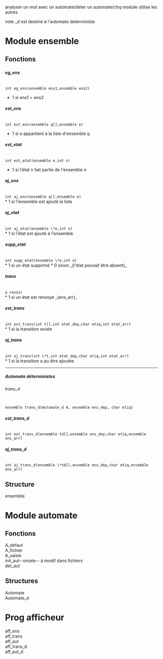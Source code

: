 <!-- ZANGafn-->

analyser un mot avec un automate/deter un automate/chq module utilise les autres  

note \_d est destiné à l'automate deterministe

# Module ensemble
## Fonctions
###
##### eg_ens
<code>
int eg_ens(ensemble ens1,ensemble ens2)
</code>

* 1 si ens1 = ens2  

##### est_ens

<code>
int est_ens(ensemble q[],ensemble e)
</code>

* 1 si e appartient à la liste d'ensemble q

##### est_etat
<code>
int est_etat(ensemble e,int n)
</code>

* 1 si l'état n fait partie de l'ensemble e

##### aj_ens
<code>
int aj_ens(ensemble q[],ensemble e)
</code>   
* 1 si l'ensemble est ajouté la liste


##### aj_etat
<code>
int aj_etat(ensemble \*e,int n)
</code>  
* 1 si l'état est ajouté à l'ensemble

##### supp_etat
<code>
int supp_etat(ensemble \*e,int n)
</code>
* 1 si un état supprimé
* 0 sinon _(l'état pouvait être absent)_

##### trans
<code>
a revoir
</code>
* 1 si un état est renvoyé _(ens_arr)_

##### est_trans
<code>
int est_trans(int t[],int etat_dep,char etiq,int etat_arr)
</code>
* 1 si la transition existe

##### aj_trans
<code>
int aj_trans(int \*t,int etat_dep,char etiq,int etat_arr)
</code>
* 1 si la transition a pu être ajoutée

-----------

##### Automate déterministes

###### trans_d
<code>
ensemble trans_d(Automate_d A, ensemble ens_dep, char etiq)
</code>

##### est_trans_d
<code>
int est_trans_d(ensemble td[],ensemble ens_dep,char etiq,ensemble ens_arr)
</code>


##### aj_trans_d
<code>
int aj_trans_d(ensemble \*td[],ensemble ens_dep,char etiq,ensemble ens_arr)
</code>


<!--
#####
<code></code>

 -->



## Structure
ensemble

# Module automate
## Fonctions
A_defaut  
A_fichier  
A_saisie  
init_aut--omate--  à modif dans fichiers  
det_aut  

## Structures
Automate  
Automate_d  

# Prog afficheur
aff_ens  
aff_trans  
aff_aut  
aff_trans_d  
aff_aut_d  
